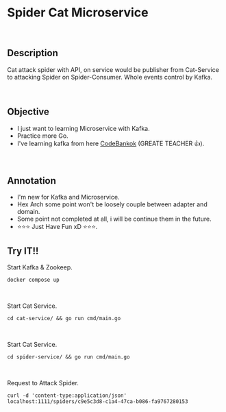 # Spider Cat Microservice

<br/>

## Description
Cat attack spider with API, on service would be publisher from Cat-Service to attacking Spider on Spider-Consumer. Whole events control by Kafka.

<br/>


## Objective
- I just want to learning Microservice with Kafka.
- Practice more Go.
- I've learning kafka from here [CodeBankok](https://www.youtube.com/watch?v=RjtIdUOpH04) (GREATE TEACHER 👍).

<br/>



## Annotation
- I'm new for Kafka and Microservice.
- Hex Arch some point won't be loosely couple between adapter and domain.
- Some point not completed at all, i will be continue them in the future.
- ⭐️⭐️⭐️ Just Have Fun xD ⭐️⭐️⭐️.

## Try IT!!

Start Kafka & Zookeep.

    docker compose up

<br/>

Start Cat Service.

    cd cat-service/ && go run cmd/main.go

<br/>

Start Cat Service.

    cd spider-service/ && go run cmd/main.go

<br/>

Request to Attack Spider.

    curl -d 'content-type:application/json' localhost:1111/spiders/c9e5c3d8-c1a4-47ca-b086-fa9767280153